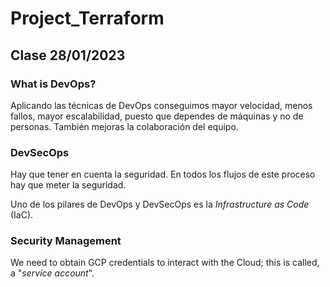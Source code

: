 # Project_Terraform

## Clase 28/01/2023


### **What is DevOps?**

Aplicando las técnicas de DevOps conseguimos mayor velocidad, menos fallos, mayor escalabilidad, puesto que dependes de máquinas y no de personas. También mejoras la colaboración del equipo. 

### **DevSecOps**

Hay que tener en cuenta la seguridad. En todos los flujos de este proceso hay que meter la seguridad. 


Uno de los pilares de DevOps y DevSecOps es la *Infrastructure as Code* (IaC). 

### **Security Management**

We need to obtain GCP credentials to interact with the Cloud; this is called, a "*service account*". 

